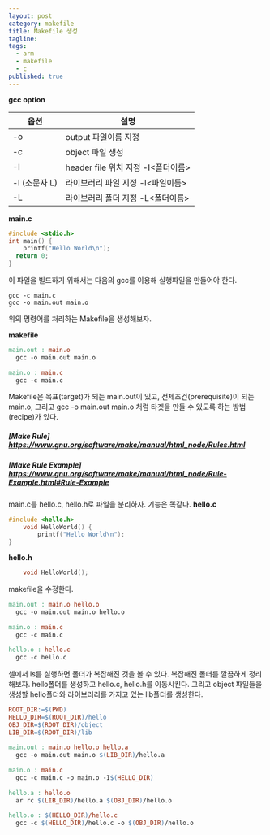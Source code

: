 ```yaml
---
layout: post
category: makefile
title: Makefile 생성
tagline: 
tags:
  - arm
  - makefile
  - c
published: true
---
```

**gcc option**

| 옵션          | 설명                               |
| ------------- | ---------------------------------- |
| -o            | output 파일이름 지정               |
| -c            | object 파일 생성                   |
| -I            | header file 위치 지정 -I<폴더이름> |
| -l (소문자 L) | 라이브러리 파일 지정  -l<파일이름> |
| -L            | 라이브러리 폴더 지정 -L<폴더이름>  |

**main.c**
```c
#include <stdio.h>
int main() {
    printf("Hello World\n");
  return 0;
}
```

이 파일을 빌드하기 위해서는 다음의 gcc를 이용해 실행파일을 만들어야 한다.
```terminal
gcc -c main.c
gcc -o main.out main.o
```

위의 명령어를 처리하는 Makefile을 생성해보자.

**makefile**
```makefile
main.out : main.o
  gcc -o main.out main.o
   
main.o : main.c
  gcc -c main.c
```

Makefile은 목표(target)가 되는 main.out이 있고, 전제조건(prerequisite)이 되는 main.o, 그리고 gcc -o main.out main.o 처럼 타겟을 만들 수 있도록 하는 방법(recipe)가 있다.

##### [Make Rule] https://www.gnu.org/software/make/manual/html_node/Rules.html
##### [Make Rule Example] https://www.gnu.org/software/make/manual/html_node/Rule-Example.html#Rule-Example

main.c를 hello.c, hello.h로 파일을 분리하자. 기능은 똑같다.
**hello.c**
```c
#include <hello.h>
    void HelloWorld() {
        printf("Hello World\n");
}
```

**hello.h**

~~~c
    void HelloWorld();
~~~

makefile을 수정한다.
```makefile
main.out : main.o hello.o
  gcc -o main.out main.o hello.o
 
main.o : main.c
  gcc -c main.c
 
hello.o : hello.c
  gcc -c hello.c
```

셀에서 ls를 실행하면 폴더가 복잡해진 것을 볼 수 있다. 복잡해진 폴더를  깔끔하게 정리해보자.
hello폴더를 생성하고 hello.c, hello.h를 이동시킨다.
그리고 object 파일들을 생성할 hello폴더와 라이브러리를 가지고 있는 lib폴더를 생성한다. 

```makefile
ROOT_DIR:=$(PWD)
HELLO_DIR=$(ROOT_DIR)/hello
OBJ_DIR=$(ROOT_DIR)/object
LIB_DIR=$(ROOT_DIR)/lib
 
main.out : main.o hello.o hello.a
  gcc -o main.out main.o $(LIB_DIR)/hello.a
 
main.o : main.c
  gcc -c main.c -o main.o -I$(HELLO_DIR)
   
hello.a : hello.o
  ar rc $(LIB_DIR)/hello.a $(OBJ_DIR)/hello.o
   
hello.o : $(HELLO_DIR)/hello.c
  gcc -c $(HELLO_DIR)/hello.c -o $(OBJ_DIR)/hello.o
```






